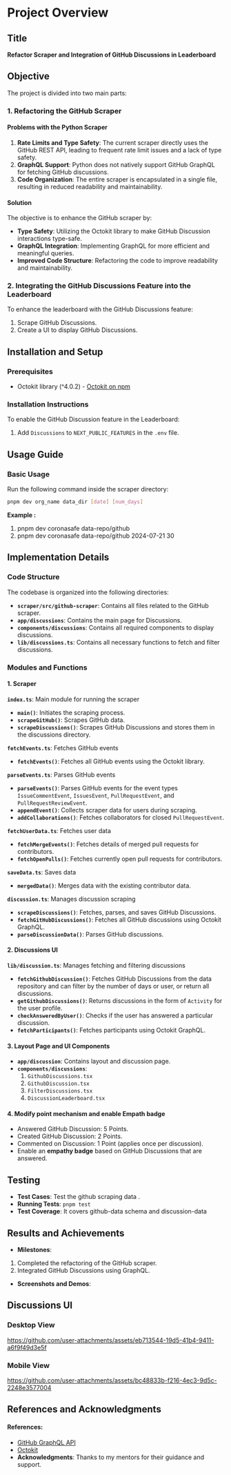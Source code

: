 # Project Overview

## Title
**Refactor Scraper and Integration of GitHub Discussions in Leaderboard**

## Objective
The project is divided into two main parts:

### 1. Refactoring the GitHub Scraper

#### Problems with the Python Scraper
1. **Rate Limits and Type Safety**: The current scraper directly uses the GitHub REST API, leading to frequent rate limit issues and a lack of type safety.
2. **GraphQL Support**: Python does not natively support GitHub GraphQL for fetching GitHub discussions.
3. **Code Organization**: The entire scraper is encapsulated in a single file, resulting in reduced readability and maintainability.

#### Solution
The objective is to enhance the GitHub scraper by:
- **Type Safety**: Utilizing the Octokit library to make GitHub Discussion interactions type-safe.
- **GraphQL Integration**: Implementing GraphQL for more efficient and meaningful queries.
- **Improved Code Structure**: Refactoring the code to improve readability and maintainability.

### 2. Integrating the GitHub Discussions Feature into the Leaderboard
To enhance the leaderboard with the GitHub Discussions feature:
1. Scrape GitHub Discussions.
2. Create a UI to display GitHub Discussions.

## Installation and Setup

### Prerequisites
- Octokit library (^4.0.2) - [Octokit on npm](https://www.npmjs.com/package/octokit)

### Installation Instructions
To enable the GitHub Discussion feature in the Leaderboard:
1. Add `Discussions` to `NEXT_PUBLIC_FEATURES` in the `.env` file.

## Usage Guide

### Basic Usage
Run the following command inside the scraper directory:
```sh
pnpm dev org_name data_dir [date] [num_days]
```
**Example :** 
1. pnpm dev coronasafe data-repo/github 
2. pnpm dev coronasafe data-repo/github 2024-07-21 30

## Implementation Details

### Code Structure
The codebase is organized into the following directories:

- **`scraper/src/github-scraper`**: Contains all files related to the GitHub scraper.
- **`app/discussions`**: Contains the main page for Discussions.
- **`components/discussions`**: Contains all required components to display discussions.
- **`lib/discussions.ts`**: Contains all necessary functions to fetch and filter discussions.

### Modules and Functions

#### 1. Scraper

**`index.ts`**: Main module for running the scraper
- **`main()`**: Initiates the scraping process.
- **`scrapeGitHub()`**: Scrapes GitHub data.
- **`scrapeDiscussions()`**: Scrapes GitHub Discussions and stores them in the discussions directory.

**`fetchEvents.ts`**: Fetches GitHub events
- **`fetchEvents()`**: Fetches all GitHub events using the Octokit library.

**`parseEvents.ts`**: Parses GitHub events
- **`parseEvents()`**: Parses GitHub events for the event types `IssueCommentEvent`, `IssuesEvent`, `PullRequestEvent`, and `PullRequestReviewEvent`.
- **`appendEvent()`**: Collects scraper data for users during scraping.
- **`addCollaborations()`**: Fetches collaborators for closed `PullRequestEvent`.

**`fetchUserData.ts`**: Fetches user data
- **`fetchMergeEvents()`**: Fetches details of merged pull requests for contributors.
- **`fetchOpenPulls()`**: Fetches currently open pull requests for contributors.

**`saveData.ts`**: Saves data
- **`mergedData()`**: Merges data with the existing contributor data.

**`discussion.ts`**: Manages discussion scraping
- **`scrapeDiscussions()`**: Fetches, parses, and saves GitHub Discussions.
- **`fetchGitHubDiscussions()`**: Fetches all GitHub discussions using Octokit GraphQL.
- **`parseDiscussionData()`**: Parses GitHub discussions.

#### 2. Discussions UI

**`lib/discussion.ts`**: Manages fetching and filtering discussions
- **`fetchGithubDiscussion()`**: Fetches GitHub Discussions from the data repository and can filter by the number of days or user, or return all discussions.
- **`getGithubDiscussions()`**: Returns discussions in the form of `Activity` for the user profile.
- **`checkAnsweredByUser()`**: Checks if the user has answered a particular discussion.
- **`fetchParticipants()`**: Fetches participants using Octokit GraphQL.

#### 3. Layout Page and UI Components

- **`app/discussion`**: Contains layout and discussion page.
- **`components/discussions`**:
  1. `GithubDiscussions.tsx`
  2. `GithubDiscussion.tsx`
  3. `FilterDiscussions.tsx`
  4. `DiscussionLeaderboard.tsx`

#### 4. Modify point mechanism and enable Empath badge
   - Answered GitHub Discussion: 5 Points.
   - Created GitHub Discussion: 2 Points.
   - Commented on Discussion: 1 Point (applies once per discussion).
   - Enable an **empathy badge** based on GitHub Discussions that are answered.

## Testing
- **Test Cases**: Test the github scraping data .
- **Running Tests**: `pnpm test`
- **Test Coverage**: It covers github-data schema and discussion-data



## Results and Achievements
- **Milestones**: 
1. Completed the refactoring of the GitHub scraper.
2. Integrated GitHub Discussions using GraphQL.
- **Screenshots and Demos**: 

## Discussions UI

### Desktop View
https://github.com/user-attachments/assets/eb713544-19d5-41b4-9411-a6f9f49d3e5f

### Mobile View
https://github.com/user-attachments/assets/bc48833b-f216-4ec3-9d5c-2248e3577004

## References and Acknowledgments
#### **References**: 
  - [GitHub GraphQL API](https://docs.github.com/en/graphql/guides/using-the-graphql-api-for-discussions)
  - [Octokit](https://github.com/octokit)
- **Acknowledgments**: Thanks to my mentors for their guidance and support.